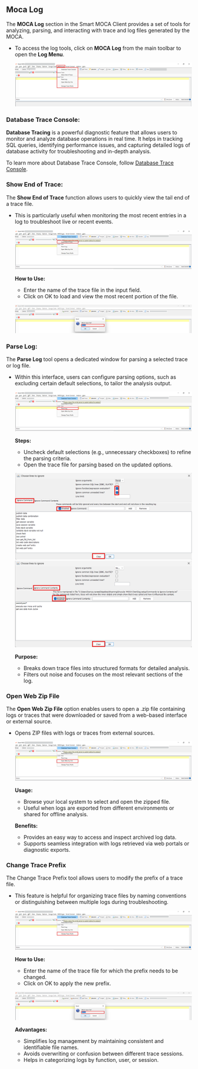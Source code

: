 ## Moca Log

The **MOCA Log** section in the Smart MOCA Client provides a set of tools for analyzing, parsing, and interacting with trace and log files generated by the MOCA.

- To access the log tools, click on **MOCA Log** from the main toolbar to open the **Log Menu**.

    ![Moca Trace14](./.attachments/Moca_log_1.png)

### Database Trace Console:

**Database Tracing** is a powerful diagnostic feature that allows users to monitor and analyze database operations in real time. It helps in tracking SQL queries, identifying performance issues, and capturing detailed logs of database activity for troubleshooting and in-depth analysis.

To learn more about Database Trace Console, follow [Database Trace Console](./devops.md#database-trace-console).

### Show End of Trace:
The **Show End of Trace** function allows users to quickly view the tail end of a trace file.

- This is particularly useful when monitoring the most recent entries in a log to troubleshoot live or recent events.

    ![Moca Log](./.attachments/moca_log_3.png)

    **How to Use:**
    
    - Enter the name of the trace file in the input field.
    - Click on OK to load and view the most recent portion of the file.

    ![Moca Log](./.attachments/moca_log_7.png)

### Parse Log:
The **Parse Log** tool opens a dedicated window for parsing a selected trace or log file. 
- Within this interface, users can configure parsing options, such as excluding certain default selections, to tailor the analysis output.

    ![Moca Log](./.attachments/moca_log_4.png)

    **Steps:**
    - Uncheck default selections (e.g., unnecessary checkboxes) to refine the parsing criteria.
    - Open the trace file for parsing based on the updated options.

    ![Moca Trace3](./.attachments/traceenabled.png)
    ![Moca Trace4](./.attachments/Traceenabled2.png)

    **Purpose:**

    - Breaks down trace files into structured formats for detailed analysis.
    - Filters out noise and focuses on the most relevant sections of the log.


### Open Web Zip File

The **Open Web Zip File** option enables users to open a .zip file containing logs or traces that were downloaded or saved from a web-based interface or external source.

- Opens ZIP files with logs or traces from external sources.

    ![Moca Log](./.attachments/moca_log_5.png)

    **Usage:**

    - Browse your local system to select and open the zipped file.
    - Useful when logs are exported from different environments or shared for offline analysis.

    **Benefits:**

    - Provides an easy way to access and inspect archived log data.
    - Supports seamless integration with logs retrieved via web portals or diagnostic exports.


### Change Trace Prefix
The Change Trace Prefix tool allows users to modify the prefix of a trace file. 

- This feature is helpful for organizing trace files by naming conventions or distinguishing between multiple logs during troubleshooting.

    ![Moca Log](./.attachments/moca_log_6.png)

    **How to Use:**

    - Enter the name of the trace file for which the prefix needs to be changed.
    - Click on OK to apply the new prefix.

    ![Moca Log](./.attachments/moca_log_7.png)

    **Advantages:**

    - Simplifies log management by maintaining consistent and identifiable file names.
    - Avoids overwriting or confusion between different trace sessions.
    - Helps in categorizing logs by function, user, or session.

